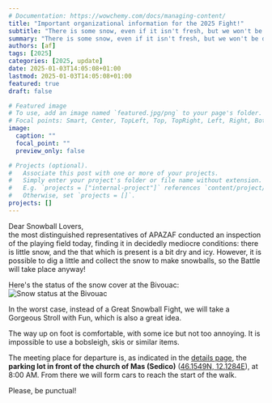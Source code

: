 ```yaml
---
# Documentation: https://wowchemy.com/docs/managing-content/
title: "Important organizational information for the 2025 Fight!"
subtitle: "There is some snow, even if it isn't fresh, but we won't be discouraged!"
summary: "There is some snow, even if it isn't fresh, but we won't be discouraged!"
authors: [af]
tags: [2025]
categories: [2025, update]
date: 2025-01-03T14:05:08+01:00
lastmod: 2025-01-03T14:05:08+01:00
featured: true
draft: false

# Featured image
# To use, add an image named `featured.jpg/png` to your page's folder.
# Focal points: Smart, Center, TopLeft, Top, TopRight, Left, Right, BottomLeft, Bottom, BottomRight.
image:
  caption: ""
  focal_point: ""
  preview_only: false

# Projects (optional).
#   Associate this post with one or more of your projects.
#   Simply enter your project's folder or file name without extension.
#   E.g. `projects = ["internal-project"]` references `content/project/deep-learning/index.md`.
#   Otherwise, set `projects = []`.
projects: []
---
```


Dear Snowball Lovers,  
the most distinguished representatives of APAZAF conducted an inspection of the playing field today, finding it in decidedly mediocre conditions: there is little snow, and the that which is present is a bit dry and icy.
However, it is possible to dig a little and collect the snow to make snowballs, so the Battle will take place anyway!

Here's the status of the snow cover at the Bivouac:  
![Snow status at the Bivouac](/media/post/2025-snow-status.jpg)

In the worst case, instead of a Great Snowball Fight, we will take a Gorgeous Stroll with Fun, which is also a great idea.

The way up on foot is comfortable, with some ice but not too annoying.
It is impossible to use a bobsleigh, skis or similar items.

The meeting place for departure is, as indicated in the [details page](details/), the **parking lot in front of the church of Mas (Sedico)** ([46.1549N, 12.1284E](https://maps.app.goo.gl/nMUASUtqYFCnvLbbA)), at 8:00 AM.
From there we will form cars to reach the start of the walk.

Please, be punctual!
